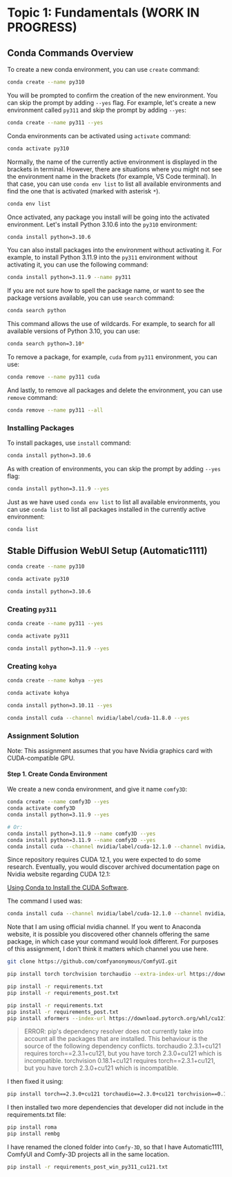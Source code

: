 # Topic 1: Fundamentals (WORK IN PROGRESS)

## Conda Commands Overview

To create a new conda environment, you can use `create` command:

```sh
conda create --name py310
```

You will be prompted to confirm the creation of the new environment. You can skip the prompt by adding `--yes` flag. For example, let's create a new environment called `py311` and skip the prompt by adding `--yes`:

```sh
conda create --name py311 --yes
```

Conda environments can be activated using `activate` command:

```sh
conda activate py310
```

Normally, the name of the currently active environment is displayed in the brackets in terminal. However, there are situations where you might not see the environment name in the brackets (for example, VS Code terminal). In that case, you can use `conda env list` to list all available environments and find the one that is activated (marked with asterisk `*`).

```sh
conda env list
```

Once activated, any package you install will be going into the activated environment. Let's install Python 3.10.6 into the `py310` environment:

```sh
conda install python=3.10.6
```

You can also install packages into the environment without activating it. For example, to install Python 3.11.9 into the `py311` environment without activating it, you can use the following command:

```sh
conda install python=3.11.9 --name py311
```

If you are not sure how to spell the package name, or want to see the package versions available, you can use `search` command:

```sh
conda search python
```

This command allows the use of wildcards. For example, to search for all available versions of Python 3.10, you can use:

```sh
conda search python=3.10*
```

To remove a package, for example, `cuda` from `py311` environment, you can use:

```sh
conda remove --name py311 cuda
```

And lastly, to remove all packages and delete the environment, you can use `remove` command:

```sh
conda remove --name py311 --all
```

### Installing Packages

To install packages, use `install` command:

```sh
conda install python=3.10.6
```

As with creation of environments, you can skip the prompt by adding `--yes` flag:

```sh
conda install python=3.11.9 --yes
```

Just as we have used `conda env list` to list all available environments, you can use `conda list` to list all packages installed in the currently active environment:

```sh
conda list
```

## Stable Diffusion WebUI Setup (Automatic1111)

```sh
conda create --name py310

conda activate py310

conda install python=3.10.6
```

### Creating `py311`

```sh
conda create --name py311 --yes

conda activate py311

conda install python=3.11.9 --yes
```

### Creating `kohya`

```sh
conda create --name kohya --yes

conda activate kohya

conda install python=3.10.11 --yes

conda install cuda --channel nvidia/label/cuda-11.8.0 --yes
```

### Assignment Solution

Note: This assignment assumes that you have Nvidia graphics card with CUDA-compatible GPU.

#### Step 1. Create Conda Environment

We create a new conda environment, and give it name `comfy3D`:

```sh
conda create --name comfy3D --yes
conda activate comfy3D
conda install python=3.11.9 --yes

# Or:
conda install python=3.11.9 --name comfy3D --yes
conda install python=3.11.9 --name comfy3D --yes
conda install cuda --channel nvidia/label/cuda-12.1.0 --channel nvidia/label/cuda-12.1.1 --name comfy3D --yes
```

Since repository requires CUDA 12.1, you were expected to do some research. Eventually, you would discover archived documentation page on Nvidia website regarding CUDA 12.1:

[Using Conda to Install the CUDA Software](https://docs.nvidia.com/cuda/archive/12.1.1/cuda-installation-guide-microsoft-windows/index.html#using-conda-to-install-the-cuda-software).

The command I used was:

```sh
conda install cuda --channel nvidia/label/cuda-12.1.0 --channel nvidia/label/cuda-12.1.1 --yes
```

Note that I am using official nvidia channel. If you went to Anaconda website, it is possible you discovered other channels offering the same package, in which case your command would look different. For purposes of this assignment, I don't think it matters which channel you use here.

```sh
git clone https://github.com/comfyanonymous/ComfyUI.git
```

```sh
pip install torch torchvision torchaudio --extra-index-url https://download.pytorch.org/whl/cu121
```

```sh
pip install -r requirements.txt
pip install -r requirements_post.txt
```

```sh
pip install -r requirements.txt
pip install -r requirements_post.txt
pip install xformers --index-url https://download.pytorch.org/whl/cu121
```

> ERROR: pip's dependency resolver does not currently take into account all the packages that are installed. This behaviour is the source of the following dependency conflicts.
> torchaudio 2.3.1+cu121 requires torch==2.3.1+cu121, but you have torch 2.3.0+cu121 which is incompatible.
> torchvision 0.18.1+cu121 requires torch==2.3.1+cu121, but you have torch 2.3.0+cu121 which is incompatible.

I then fixed it using:

```sh
pip install torch==2.3.0+cu121 torchaudio==2.3.0+cu121 torchvision==0.18.0+cu121 --extra-index-url https://download.pytorch.org/whl/cu121
```

I then installed two more dependencies that developer did not include in the requirements.txt file:

```sh
pip install roma
pip install rembg
```

I have renamed the cloned folder into `Comfy-3D`, so that I have Automatic1111, ComfyUI and Comfy-3D projects all in the same location.

```sh
pip install -r requirements_post_win_py311_cu121.txt
```

